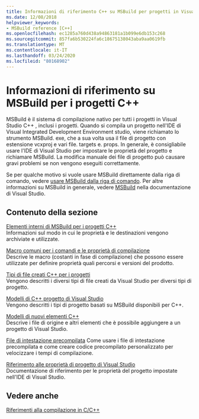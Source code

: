 ```yaml
---
title: Informazioni di riferimento C++ su MSBuild per progetti in Visual Studio
ms.date: 12/08/2018
helpviewer_keywords:
- MSBuild reference [C++]
ms.openlocfilehash: ec1285a760d438a94863181a1b099e6db153c268
ms.sourcegitcommit: 857fa6b530224fa6c18675138043aba9aa0619fb
ms.translationtype: MT
ms.contentlocale: it-IT
ms.lasthandoff: 03/24/2020
ms.locfileid: "80168902"
---
```

# <a name="msbuild-reference-for-c-projects"></a>Informazioni di riferimento su MSBuild per i progetti C++

MSBuild è il sistema di compilazione nativo per tutti i progetti in Visual Studio C++ , inclusi i progetti. Quando si compila un progetto nell'IDE di Visual Integrated Development Environment studio, viene richiamato lo strumento MSBuild. exe, che a sua volta usa il file di progetto con estensione vcxproj e vari file. targets e. props. In generale, è consigliabile usare l'IDE di Visual Studio per impostare le proprietà del progetto e richiamare MSBuild. La modifica manuale dei file di progetto può causare gravi problemi se non vengono eseguiti correttamente.

Se per qualche motivo si vuole usare MSBuild direttamente dalla riga di comando, vedere [usare MSBuild dalla riga di comando](../msbuild-visual-cpp.md). Per altre informazioni su MSBuild in generale, vedere [MSBuild](/visualstudio/msbuild/msbuild) nella documentazione di Visual Studio.

## <a name="in-this-section"></a>Contenuto della sezione

[Elementi interni di MSBuild per i progetti C++](msbuild-visual-cpp-overview.md)<br/>
Informazioni sul modo in cui le proprietà e le destinazioni vengono archiviate e utilizzate.

[Macro comuni per i comandi e le proprietà di compilazione](common-macros-for-build-commands-and-properties.md)<br/>
Descrive le macro (costanti in fase di compilazione) che possono essere utilizzate per definire proprietà quali percorsi e versioni del prodotto.

[Tipi di file creati C++ per i progetti](file-types-created-for-visual-cpp-projects.md)<br/>
Vengono descritti i diversi tipi di file creati da Visual Studio per diversi tipi di progetto.

[Modelli di C++ progetto di Visual Studio](visual-cpp-project-types.md)<br>
Vengono descritti i tipi di progetto basati su MSBuild disponibili per C++.

[Modelli di nuovi elementi C++](using-visual-cpp-add-new-item-templates.md)<br>
Descrive i file di origine e altri elementi che è possibile aggiungere a un progetto di Visual Studio.

[File di intestazione precompilata](../creating-precompiled-header-files.md) Come usare i file di intestazione precompilata e come creare codice precompilato personalizzato per velocizzare i tempi di compilazione.

[Riferimento alle proprietà di progetto di Visual Studio](property-pages-visual-cpp.md)<br/>
Documentazione di riferimento per le proprietà del progetto impostate nell'IDE di Visual Studio.

## <a name="see-also"></a>Vedere anche

[Riferimenti alla compilazione in C/C++](c-cpp-building-reference.md)
